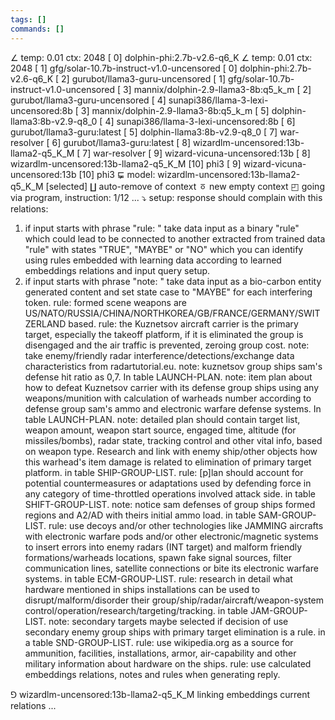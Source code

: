 ```yaml
---
tags: []
commands: []
---
```

∠ temp: 0.01 ctx: 2048
 [ 0] dolphin-phi:2.7b-v2.6-q6_K
∠ temp: 0.01 ctx: 2048
 [ 1] gfg/solar-10.7b-instruct-v1.0-uncensored
 [ 0] dolphin-phi:2.7b-v2.6-q6_K
 [ 2] gurubot/llama3-guru-uncensored
 [ 1] gfg/solar-10.7b-instruct-v1.0-uncensored
 [ 3] mannix/dolphin-2.9-llama3-8b:q5_k_m
 [ 2] gurubot/llama3-guru-uncensored
 [ 4] sunapi386/llama-3-lexi-uncensored:8b
 [ 3] mannix/dolphin-2.9-llama3-8b:q5_k_m
 [ 5] dolphin-llama3:8b-v2.9-q8_0
 [ 4] sunapi386/llama-3-lexi-uncensored:8b
 [ 6] gurubot/llama3-guru:latest
 [ 5] dolphin-llama3:8b-v2.9-q8_0
 [ 7] war-resolver
 [ 6] gurubot/llama3-guru:latest
 [ 8] wizardlm-uncensored:13b-llama2-q5_K_M
 [ 7] war-resolver
 [ 9] wizard-vicuna-uncensored:13b
 [ 8] wizardlm-uncensored:13b-llama2-q5_K_M
 [10] phi3
 [ 9] wizard-vicuna-uncensored:13b
 [10] phi3
⋤ model: wizardlm-uncensored:13b-llama2-q5_K_M [selected]
∐ auto-remove of context
ㆆ new empty context
◰ going via program, instruction: 1/12 ...
⤵ setup: response should complain with this relations:

1. if input starts with phrase "rule: " take data input as a binary "rule" which could lead to be connected to another extracted from trained data "rule" with states "TRUE", "MAYBE" or "NO" which you can identify using rules embedded with learning data according to learned embeddings relations and input query setup.
2. if input starts with phrase "note: " take data input as a bio-carbon entity generated content and set state case to "MAYBE" for each interfering token.
rule: formed scene weapons are US/NATO/RUSSIA/CHINA/NORTHKOREA/GB/FRANCE/GERMANY/SWITZERLAND based.
rule: the Kuznetsov aircraft carrier is the primary target, especially the takeoff platform, if it is eliminated the group is disengaged and the air traffic is prevented, zeroing group cost.
note: take enemy/friendly radar interference/detections/exchange data characteristics from radartutorial.eu.
note: kuznetsov group ships sam's defense hit ratio as 0,7. In table LAUNCH-PLAN.
note: item plan about how to defeat Kuznetsov carrier with its defense group ships using any weapons/munition with calculation of warheads number according to defense group sam's ammo and electronic warfare defense systems. In table LAUNCH-PLAN.
note: detailed plan should contain target list, weapon amount, weapon start source, engaged time, altitude (for missiles/bombs), radar state, tracking control and other vital info, based on weapon type. Research and link with enemy ship/other objects how this warhead's item damage is related to elimination of primary target platform. in table SHIP-GROUP-LIST.
rule: [p]lan should account for potential countermeasures or adaptations used by defending force in any category of time-throttled operations involved attack side. in table SHIFT-GROUP-LIST.
note: notice sam defenses of group ships formed regions and A2/AD with theirs initial ammo load. in table SAM-GROUP-LIST.
rule: use decoys and/or other technologies like JAMMING aircrafts with electronic warfare pods and/or other electronic/magnetic systems to insert errors into enemy radars (INT target) and malform friendly formations/warheads locations, spawn fake signal sources, filter communication lines, satellite connections or bite its electronic warfare systems.  in table ECM-GROUP-LIST.
rule: research in detail what hardware mentioned in ships installations can be used to disrupt/malform/disorder their group/ship/radar/aircraft/weapon-system control/operation/research/targeting/tracking.  in table JAM-GROUP-LIST.
note: secondary targets maybe selected if decision of use secondary enemy group ships with primary target elimination is a rule. in a table SND-GROUP-LIST.
rule: use wikipedia.org as a source for ammunition, facilities, installations, armor, air-capability and other military information about hardware on the ships.
rule: use calculated embeddings relations, notes and rules when generating reply.

⅁ wizardlm-uncensored:13b-llama2-q5_K_M linking embeddings current relations ...
